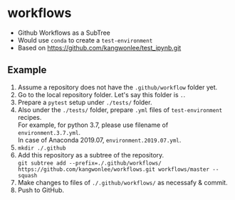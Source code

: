 # workflows

* Github Workflows as a SubTree
* Would use `conda` to create a `test-environment`
* Based on https://github.com/kangwonlee/test_ipynb.git

## Example

1. Assume a repository does not have the `.github/workflow` folder yet.
1. Go to the local repository folder. Let's say this folder is `.`.
1. Prepare a `pytest` setup under `./tests/` folder.
1. Also under the `./tests/` folder, prepare `.yml` files of `test-environment` recipes.<br>
    For example, for python 3.7, please use filename of `environment.3.7.yml`.<br>
    In case of Anaconda 2019.07, `environment.2019.07.yml`.
1. `mkdir ./.github`
1. Add this repository as a subtree of the repository.<br>
    `git subtree add --prefix=./.github/workflows/ https://github.com/kangwonlee/workflows.git workflows/master --squash`
1. Make changes to files of `./.github/workflows/` as necessafy & commit.
1. Push to GitHub.
